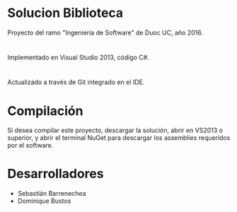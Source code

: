 # Solucion Biblioteca
Proyecto del ramo "Ingeniería de Software" de Duoc UC, año 2016.
#
Implementado en Visual Studio 2013, código C#.
#
Actualizado a través de Git integrado en el IDE.
#
#
# Compilación
Si desea compilar este proyecto, descargar la solución, abrir en VS2013 o superior, y abrir el terminal NuGet para descargar los assemblies requeridos por el software.
#
#
# Desarrolladores
- Sebastián Barrenechea
- Dominique Bustos
